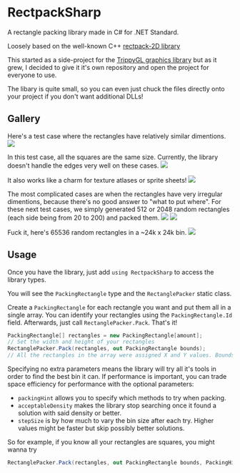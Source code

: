 # RectpackSharp
A rectangle packing library made in C# for .NET Standard.

Loosely based on the well-known C++ [rectpack-2D library](https://github.com/TeamHypersomnia/rectpack2D)

This started as a side-project for the [TrippyGL graphics library](https://github.com/ThomasMiz/TrippyGL) but as it grew, I decided to give it it's own repository and open the project for everyone to use.

The libary is quite small, so you can even just chuck the files directly onto your project if you don't want additional DLLs!

## Gallery

Here's a test case where the rectangles have relatively similar dimentions.
![](images/rectangles_similar.png)

In this test case, all the squares are the same size. Currently, the library doesn't handle the edges very well on these cases.
![](images/rectangles_squares.png)

It also works like a charm for texture atlases or sprite sheets!
![](images/rectangles_spritesheet.png)

The most complicated cases are when the rectangles have very irregular dimentions, because there's no good answer to "what to put where".
For these next test cases, we simply generated 512 or 2048 random rectangles (each side being from 20 to 200) and packed them.
![](images/rectangles_random1.png)
![](images/rectangles_random2.png)

Fuck it, here's 65536 random rectangles in a ~24k x 24k bin.
![](images/rectangles_random65536.jpeg)

## Usage

Once you have the library, just add ``using RectpackSharp`` to access the library types.

You will see the ``PackingRectangle`` type and the ``RectanglePacker`` static class.

Create a ``PackingRectangle`` for each rectangle you want and put them all in a single array. You can identify your rectangles using the ``PackingRectangle.Id`` field. Afterwards, just call ``RectanglePacker.Pack``. That's it!

```cs
PackingRectangle[] rectangles = new PackingRectangle[amount];
// Set the width and height of your rectangles
RectanglePacker.Pack(rectangles, out PackingRectangle bounds);
// All the rectangles in the array were assigned X and Y values. Bounds contains the width and height of the bin.
```

Specifying no extra parameters means the library will try all it's tools in order to find the best bin it can. If performance is important, you can trade space efficiency for performance with the optional parameters:

* ``packingHint`` allows you to specify which methods to try when packing.
* ``acceptableDensity`` makes the library stop searching once it found a solution with said density or better.
* ``stepSize`` is by how much to vary the bin size after each try. Higher values might be faster but skip possibly better solutions.

So for example, if you know all your rectangles are squares, you might wanna try
```cs
RectanglePacker.Pack(rectangles, out PackingRectangle bounds, PackingHint.Width, 1, 1);
```